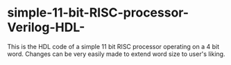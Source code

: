 # simple-11-bit-RISC-processor-Verilog-HDL-
This is the HDL code of a simple 11 bit RISC processor operating on a 4 bit word. Changes can be very easily made to extend word size to user's liking. 
